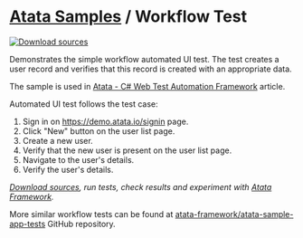 # [Atata Samples](https://github.com/atata-framework/atata-samples) / Workflow Test

[![Download sources](https://img.shields.io/badge/Download-sources-brightgreen.svg)](https://github.com/atata-framework/atata-samples/raw/main/_archives/SampleApp.UITests.zip)

Demonstrates the simple workflow automated UI test.
The test creates a user record and verifies that this record is created with an appropriate data.

The sample is used in [Atata - C# Web Test Automation Framework](https://www.codeproject.com/Articles/1158365/Atata-New-Test-Automation-Framework) article.

Automated UI test follows the test case:
1. Sign in on <https://demo.atata.io/signin> page.
1. Click "New" button on the user list page.
1. Create a new user.
1. Verify that the new user is present on the user list page.
1. Navigate to the user's details.
1. Verify the user's details.

*[Download sources](https://github.com/atata-framework/atata-samples/raw/main/_archives/SampleApp.UITests.zip), run tests, check results and experiment with [Atata Framework](https://atata.io).*

More similar workflow tests can be found at [atata-framework/atata-sample-app-tests](https://github.com/atata-framework/atata-sample-app-tests) GitHub repository.